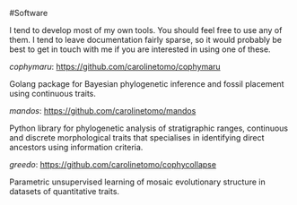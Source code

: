 #Software

I tend to develop most of my own tools. You should feel free to use any of them. I tend to leave documentation fairly sparse, so it would probably be best to get in touch with me if you are interested in using one of these.

_cophymaru_: https://github.com/carolinetomo/cophymaru

Golang package for Bayesian phylogenetic inference and fossil placement using continuous traits.

_mandos_: https://github.com/carolinetomo/mandos

Python library for phylogenetic analysis of stratigraphic ranges, continuous and discrete morphological traits that specialises in identifying direct ancestors using information criteria.

_greedo_: https://github.com/carolinetomo/cophycollapse

Parametric unsupervised learning of mosaic evolutionary structure in datasets of quantitative traits.
